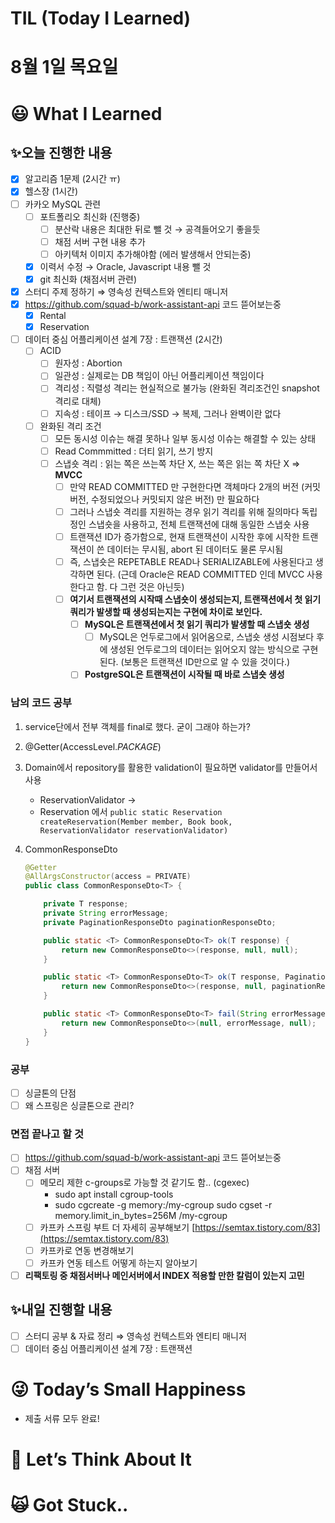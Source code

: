 # TIL (Today I Learned)

# 8월 1일 목요일

# 😃 What I Learned

## ✨오늘 진행한 내용

- [x]  알고리즘 1문제 (2시간 ㅠ)
- [x]  헬스장 (1시간)
- [ ]  카카오 MySQL 관련
    - [ ]  포트폴리오 최신화 (진행중)
        - [ ]  분산락 내용은 최대한 뒤로 뺄 것 → 공격들어오기 좋을듯
        - [ ]  채점 서버 구현 내용 추가
        - [ ]  아키텍처 이미지 추가해야함 (에러 발생해서 안되는중)
    - [x]  이력서 수정 → Oracle, Javascript 내용 뺄 것
    - [x]  git 최신화 (채점서버 관련)
- [x]  스터디 주제 정하기 ⇒ 영속성 컨텍스트와 엔티티 매니저
- [x]  https://github.com/squad-b/work-assistant-api 코드 뜯어보는중
    - [x]  Rental
    - [x]  Reservation
- [ ]  데이터 중심 어플리케이션 설계 7장 : 트랜잭션 (2시간)
    - [ ]  ACID
        - [ ]  원자성 : Abortion
        - [ ]  일관성 : 실제로는 DB 책임이 아닌 어플리케이션 책임이다
        - [ ]  격리성 : 직렬성 격리는 현실적으로 불가능 (완화된 격리조건인 snapshot 격리로 대체)
        - [ ]  지속성 : 테이프 → 디스크/SSD → 복제, 그러나 완벽이란 없다
    - [ ]  완화된 격리 조건
        - [ ]  모든 동시성 이슈는 해결 못하나 일부 동시성 이슈는 해결할 수 있는 상태
        - [ ]  Read Commmitted : 더티 읽기, 쓰기 방지
        - [ ]  스냅숏 격리 : 읽는 쪽은 쓰는쪽 차단 X, 쓰는 쪽은 읽는 쪽 차단 X ⇒ **MVCC**
            - [ ]  만약 READ COMMITTED 만 구현한다면 객체마다 2개의 버전 (커밋 버전, 수정되었으나 커밋되지 않은 버전) 만 필요하다
            - [ ]  그러나 스냅숏 격리를 지원하는 경우 읽기 격리를 위해 질의마다 독립정인 스냅숏을 사용하고, 전체 트랜잭션에 대해 동일한 스냅숏 사용
            - [ ]  트랜잭션 ID가 증가함으로, 현재 트랜잭션이 시작한 후에 시작한 트랜잭션이 쓴 데이터는 무시됨, abort 된 데이터도 물론 무시됨
            - [ ]  즉, 스냅숏은 REPETABLE READ나 SERIALIZABLE에 사용된다고 생각하면 된다. (근데 Oracle은 READ COMMITTED 인데 MVCC 사용한다고 함. 다 그런 것은 아닌듯)
            - [ ]  **여기서 트랜잭션의 시작때 스냅숏이 생성되는지, 트랜잭션에서 첫 읽기 쿼리가 발생할 때 생성되는지는 구현에 차이로 보인다.**
                - [ ]  **MySQL은 트랜잭션에서 첫 읽기 쿼리가 발생할 때 스냅숏 생성**
                    - [ ]  MySQL은 언두로그에서 읽어옴으로, 스냅숏 생성 시점보다 후에 생성된 언두로그의 데이터는 읽어오지 않는 방식으로 구현된다. (보통은 트랜잭션 ID만으로 알 수 있을 것이다.)
                - [ ]  **PostgreSQL은 트랜잭션이 시작될 때 바로 스냅숏 생성**

### 남의 코드 공부

1. service단에서 전부 객체를 final로 했다. 굳이 그래야 하는가?
2. @Getter(AccessLevel.*PACKAGE*)
3. Domain에서 repository를 활용한 validation이 필요하면 validator를 만들어서 사용
    - ReservationValidator →
    - Reservation 에서 `public static Reservation createReservation(Member member, Book book, ReservationValidator reservationValidator)`
4. CommonResponseDto
    
    ```java
    @Getter
    @AllArgsConstructor(access = PRIVATE)
    public class CommonResponseDto<T> {
    
        private T response;
        private String errorMessage;
        private PaginationResponseDto paginationResponseDto;
    
        public static <T> CommonResponseDto<T> ok(T response) {
            return new CommonResponseDto<>(response, null, null);
        }
    
        public static <T> CommonResponseDto<T> ok(T response, PaginationResponseDto paginationResponseDto) {
            return new CommonResponseDto<>(response, null, paginationResponseDto);
        }
    
        public static <T> CommonResponseDto<T> fail(String errorMessage) {
            return new CommonResponseDto<>(null, errorMessage, null);
        }
    }
    
    ```
    

### 공부

- [ ]  싱글톤의 단점
- [ ]  왜 스프링은 싱글톤으로 관리?

### 면접 끝나고 할 것

- [ ]  https://github.com/squad-b/work-assistant-api 코드 뜯어보는중
- [ ]  채점 서버
    - [ ]  메모리 제한 c-groups로 가능할 것 같기도 함.. (cgexec)
        - sudo apt install cgroup-tools
        - sudo cgcreate -g memory:/my-cgroup
        sudo cgset -r memory.limit_in_bytes=256M /my-cgroup
    - [ ]  카프카 스프링 부트 더 자세히 공부해보기 [https://semtax.tistory.com/83](https://semtax.tistory.com/83)
    - [ ]  카프카로 연동 변경해보기
    - [ ]  카프카 연동 테스트 어떻게 하는지 알아보기
- [ ]  **리팩토링 중 채점서버나 메인서버에서 INDEX 적용할 만한 칼럼이 있는지 고민**

## ✨내일 진행할 내용

- [ ]  스터디 공부 & 자료 정리 ⇒ 영속성 컨텍스트와 엔티티 매니저
- [ ]  데이터 중심 어플리케이션 설계 7장 : 트랜잭션

# 😜 Today’s Small Happiness

- 제출 서류 모두 완료!

# 🧐 Let’s Think About It

# 🙀 Got Stuck..